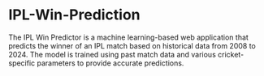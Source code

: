# IPL-Win-Prediction
The IPL Win Predictor is a machine learning-based web application that predicts the winner of an IPL match based on historical data from 2008 to 2024. The model is trained using past match data and various cricket-specific parameters to provide accurate predictions.
